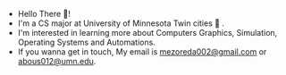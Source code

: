 - Hello There 🙌!
- I'm a CS major at University of Minnesota Twin cities 🌃 . 
- I'm interested in learning more about Computers Graphics, Simulation, Operating Systems and Automations. 
- If you wanna get in touch, My email is mezoreda002@gmail.com or abous012@umn.edu. 
<!---
Mohamed-abous/Mohamed-abous is a ✨ special ✨ repository because its `README.md` (this file) appears on your GitHub profile.
You can click the Preview link to take a look at your changes.
--->
